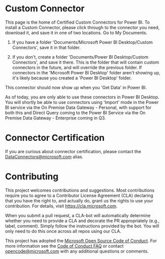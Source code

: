 # Custom Connector

This page is the home of Certified Custom Connectors for Power BI. To install a Custom Connector, please click through to the connector you need, download it, and save it in one of two locations. Go to My Documents. 

1. If you have a folder 'Documents/Microsoft Power BI Desktop/Custom Connectors', save it in that folder. 

2. If you don't, create a folder 'Documents/Power BI Desktop/Custom Connectors', and save it there. This is the folder that will contain custom connectors in the future, and will override the previous folder. If connectors in the 'Microsoft Power BI Desktop' folder aren't showing up, it's likely because you created a 'Power BI Desktop' folder.

This connector should now show up when you 'Get Data' in Power BI.

As of today, you are only able to use these connectors in Power BI Desktop. You will shortly be able to use connectors using 'Import' mode in the Power BI service via the On Premise Data Gateway - Personal, with support for both this and Direct Query coming to the Power BI Service via the On Premise Data Gateway - Enterprise coming in Q3.

# Connector Certification

If you are curious about connector certification, please contact the DataConnectors@microsoft.com alias.

# Contributing

This project welcomes contributions and suggestions.  Most contributions require you to agree to a
Contributor License Agreement (CLA) declaring that you have the right to, and actually do, grant us
the rights to use your contribution. For details, visit https://cla.microsoft.com.

When you submit a pull request, a CLA-bot will automatically determine whether you need to provide
a CLA and decorate the PR appropriately (e.g., label, comment). Simply follow the instructions
provided by the bot. You will only need to do this once across all repos using our CLA.

This project has adopted the [Microsoft Open Source Code of Conduct](https://opensource.microsoft.com/codeofconduct/).
For more information see the [Code of Conduct FAQ](https://opensource.microsoft.com/codeofconduct/faq/) or
contact [opencode@microsoft.com](mailto:opencode@microsoft.com) with any additional questions or comments.
